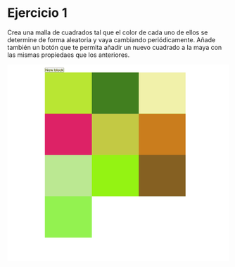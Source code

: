 # Ejercicio 1

Crea una malla de cuadrados tal que el color de cada uno de ellos se determine de forma aleatoria y vaya cambiando periódicamente. Añade también un botón que te permita añadir un nuevo cuadrado a la maya con las mismas propiedaes que los anteriores.

![Imagen de ejemplo](./cuadrados.gif)